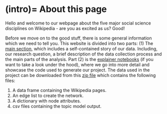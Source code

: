 (intro)=
About this page
==============

Hello and welcome to our webpage about the five major social science disciplines on Wikipedia - are you as excited as us? Good!

Before we move on to the good stuff, there is some general information which we need to tell you. 
This website is divided into two parts: (1) The [main section](main), which includes a self-contained story of our data. Including, our research question, a brief description of the data collection process and the main parts of the analysis. Part (2) is the [explainer notebooks](explainer) (if you want to take a look under the hood), where we go into more detail and showcase the code used to generate our project. The data used in the project can be downloaded from this [zip file](https://drive.google.com/file/d/1DhIRc6hDTnnWzlS1puULrpsSjg2LNgzx/view?usp=sharing) which contains the following files:

1. A data frame containing the Wikipedia pages.
2. An edge list to create the network. 
3. A dictionary with node attributes.
4. csv files containing the topic model output.